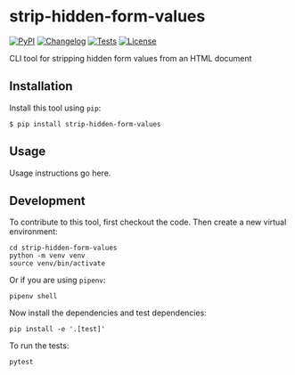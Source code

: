 # strip-hidden-form-values

[![PyPI](https://img.shields.io/pypi/v/strip-hidden-form-values.svg)](https://pypi.org/project/strip-hidden-form-values/)
[![Changelog](https://img.shields.io/github/v/release/simonw/strip-hidden-form-values?include_prereleases&label=changelog)](https://github.com/simonw/strip-hidden-form-values/releases)
[![Tests](https://github.com/simonw/strip-hidden-form-values/workflows/Test/badge.svg)](https://github.com/simonw/strip-hidden-form-values/actions?query=workflow%3ATest)
[![License](https://img.shields.io/badge/license-Apache%202.0-blue.svg)](https://github.com/simonw/strip-hidden-form-values/blob/master/LICENSE)

CLI tool for stripping hidden form values from an HTML document

## Installation

Install this tool using `pip`:

    $ pip install strip-hidden-form-values

## Usage

Usage instructions go here.

## Development

To contribute to this tool, first checkout the code. Then create a new virtual environment:

    cd strip-hidden-form-values
    python -m venv venv
    source venv/bin/activate

Or if you are using `pipenv`:

    pipenv shell

Now install the dependencies and test dependencies:

    pip install -e '.[test]'

To run the tests:

    pytest
